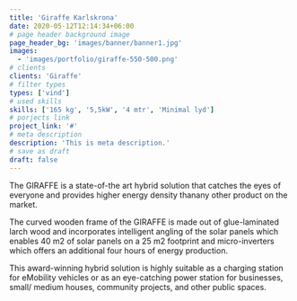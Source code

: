 ```yaml
---
title: 'Giraffe Karlskrona'
date: 2020-05-12T12:14:34+06:00
# page header background image
page_header_bg: 'images/banner/banner1.jpg'
images:
  - 'images/portfolio/giraffe-550-500.png'
# clients
clients: 'Giraffe'
# filter types
types: ['vind']
# used skills
skills: ['165 kg', '5,5kW', '4 mtr', 'Minimal lyd']
# porjects link
project_link: '#'
# meta description
description: 'This is meta description.'
# save as draft
draft: false
---
```


The GIRAFFE is a state-of-the art hybrid solution that catches the eyes of everyone and provides higher energy density thanany other product on the market.

The curved wooden frame of the GIRAFFE is made out of
glue-laminated larch wood and incorporates intelligent angling of the solar panels which enables 40 m2 of solar panels on a 25 m2 footprint and micro-inverters which offers an additional four hours of energy production.

This award-winning hybrid solution is highly suitable as a charging station for eMobility vehicles or as an eye-catching power station for businesses, small/
medium houses, community projects, and other public spaces.
